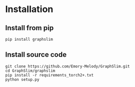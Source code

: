 # Installation
## Install from pip
```pycon
pip install graphslim
```
## Install source code

```shell
git clone https://github.com/Emory-Melody/GraphSlim.git
cd GraphSlim/graphslim
pip install -r requirements_torch2+.txt
python setup.py 
```